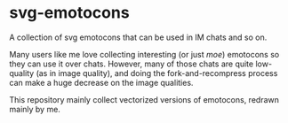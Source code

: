 svg-emotocons
=============

A collection of svg emotocons that can be used in IM chats and so on. 

Many users like me love collecting interesting (or just _moe_) emotocons so they can use
it over chats. However, many of those chats are quite low-quality (as in image quality), 
and doing the fork-and-recompress process can make a huge decrease on the image qualities.

This repository mainly collect vectorized versions of emotocons, redrawn mainly by me.
